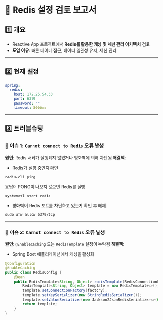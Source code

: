 # 📝 Redis 설정 검토 보고서

## 1️⃣ 개요
- Reactive App 프로젝트에서 **Redis를 활용한 캐싱 및 세션 관리 아키텍처** 검토
- **도입 이유**: 빠른 데이터 접근, 데이터 일관성 유지, 세션 관리
* * *
## 2️⃣ 현재 설정
```yaml
spring:
  redis:
    host: 172.25.54.33
    port: 6379
    password: ""
    timeout: 5000ms
```
* * *
## 3️⃣ 트러블슈팅
### 🔹 이슈 1: `Cannot connect to Redis` 오류 발생
**원인**: Redis 서버가 실행되지 않았거나 방화벽에 의해 차단됨
**해결책**:
* Redis가 실행 중인지 확인
```
redis-cli ping
```
응답이 PONG이 나오지 않으면 Redis를 실행
```
systemctl start redis
```
* 방화벽이 Redis 포트를 차단하고 있는지 확인 후 해제
```
sudo ufw allow 6379/tcp
```
* * *
### 🔹 이슈 2: `Cannot connect to Redis` 오류 발생
**원인**: `@EnableCaching` 또는 `RedisTemplate` 설정이 누락됨
**해결책**:
* Spring Boot 애플리케이션에서 캐싱을 활성화
```java
@Configuration
@EnableCaching
public class RedisConfig {
    @Bean
    public RedisTemplate<String, Object> redisTemplate(RedisConnectionFactory factory) {
        RedisTemplate<String, Object> template = new RedisTemplate<>();
        template.setConnectionFactory(factory);
        template.setKeySerializer(new StringRedisSerializer());
        template.setValueSerializer(new Jackson2JsonRedisSerializer<>(Object.class));
        return template;
    }
}

```

